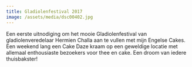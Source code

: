 ```yaml
---
title: Gladiolenfestival 2017
image: /assets/media/dsc00402.jpg
---
```

Een eerste uitnodiging om het mooie Gladiolenfestival van gladiolenveredelaar Hermien Challa aan te vullen met mijn Engelse Cakes. Een weekend lang een Cake Daze kraam op een geweldige locatie met allemaal enthousiaste bezoekers voor thee en cake. Een droom van iedere thuisbakster!
